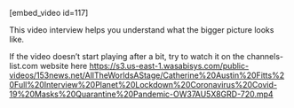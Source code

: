 [embed_video id=117]

This video interview helps you understand what the bigger picture looks like.

If the video doesn’t start playing after a bit, try to watch it on the channels-list.com website here https://s3.us-east-1.wasabisys.com/public-videos/153news.net/AllTheWorldsAStage/Catherine%20Austin%20Fitts%20Full%20Interview%20Planet%20Lockdown%20Coronavirus%20Covid-19%20Masks%20Quarantine%20Pandemic-OW37AU5X8GRD-720.mp4
